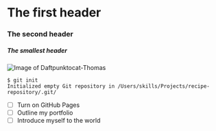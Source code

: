 # The first header
### The second header
##### The smallest header
![Image of Daftpunktocat-Thomas](https://octodex.github.com/images/daftpunktocat-thomas.gif)
```
$ git init
Initialized empty Git repository in /Users/skills/Projects/recipe-repository/.git/
```
- [ ] Turn on GitHub Pages
- [ ] Outline my portfolio
- [ ] Introduce myself to the world
